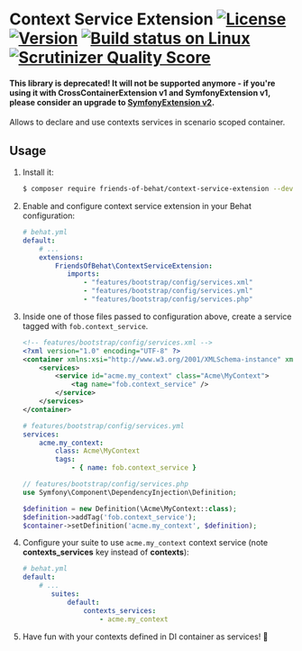 # Context Service Extension [![License](https://img.shields.io/packagist/l/friends-of-behat/context-service-extension.svg)](https://packagist.org/packages/friends-of-behat/context-service-extension) [![Version](https://img.shields.io/packagist/v/friends-of-behat/context-service-extension.svg)](https://packagist.org/packages/friends-of-behat/context-service-extension) [![Build status on Linux](https://img.shields.io/travis/FriendsOfBehat/ContextServiceExtension/master.svg)](http://travis-ci.org/FriendsOfBehat/ContextServiceExtension) [![Scrutinizer Quality Score](https://img.shields.io/scrutinizer/g/FriendsOfBehat/ContextServiceExtension.svg)](https://scrutinizer-ci.com/g/FriendsOfBehat/ContextServiceExtension/)

#### This library is deprecated! It will not be supported anymore - if you're using it with CrossContainerExtension v1 and SymfonyExtension v1, please consider an upgrade to [SymfonyExtension v2](https://github.com/FriendsOfBehat/SymfonyExtension).

Allows to declare and use contexts services in scenario scoped container.

## Usage

1. Install it:
    
    ```bash
    $ composer require friends-of-behat/context-service-extension --dev
    ```

2. Enable and configure context service extension in your Behat configuration:
    
    ```yaml
    # behat.yml
    default:
        # ...
        extensions:
            FriendsOfBehat\ContextServiceExtension:
               imports:
                   - "features/bootstrap/config/services.xml"
                   - "features/bootstrap/config/services.yml"
                   - "features/bootstrap/config/services.php"   
    ```
    
3. Inside one of those files passed to configuration above, create a service tagged with `fob.context_service`.

    ```xml
    <!-- features/bootstrap/config/services.xml -->
    <?xml version="1.0" encoding="UTF-8" ?>
    <container xmlns:xsi="http://www.w3.org/2001/XMLSchema-instance" xmlns="http://symfony.com/schema/dic/services">
        <services>
            <service id="acme.my_context" class="Acme\MyContext">
                <tag name="fob.context_service" />
            </service>
        </services>
    </container>
    ```
    
    ```yaml
    # features/bootstrap/config/services.yml
    services:
        acme.my_context:
            class: Acme\MyContext
            tags:
                - { name: fob.context_service }
    ```
    
    ```php
    // features/bootstrap/config/services.php
    use Symfony\Component\DependencyInjection\Definition;
    
    $definition = new Definition(\Acme\MyContext::class);
    $definition->addTag('fob.context_service');
    $container->setDefinition('acme.my_context', $definition);
    ```

4. Configure your suite to use `acme.my_context` context service (note **contexts_services** key instead of **contexts**):

    ```yaml
    # behat.yml
    default:
        # ...
           suites:
               default:
                   contexts_services:
                       - acme.my_context
    ```

5. Have fun with your contexts defined in DI container as services! :tada:
